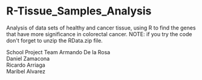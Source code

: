 # R-Tissue_Samples_Analysis
Analysis of data sets of healthy and cancer tissue, using R to find the genes that have more significance in colorectal cancer.
NOTE: if you try the code don't forget to unzip the RData.zip file. 

School Project Team
         Armando De la Rosa 	     
         Daniel Zamacona	               
         Ricardo Arriaga                
         Maribel Alvarez
